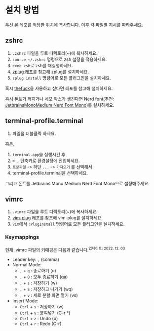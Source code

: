 # 설치 방법

우선 본 레포를 적당한 위치에 복사합니다. 이후 각 파일별 지시를 따라주세요.

## zshrc

1. `.zshrc` 파일을 루트 디렉토리(~)에 복사하세요.
2. `source ~/.zshrc` 명령으로 zsh 설정을 적용하세요.
3. `exec zsh`로 zsh를 재실행하세요.
4. [zplug 레포](https://github.com/zplug/zplug)를 참고해 zplug를 설치하세요.
5. `zplug install` 명령어로 모든 플러그인을 설치하세요.

혹시 [thefuck](https://github.com/nvbn/thefuck)을 사용하고 싶다면 레포를 참고해 설치하세요.

혹시 폰트가 깨지거나 네모 박스가 생긴다면 Nerd font(추천: [JetbrainsMonoMedium Nerd Font Mono](https://github.com/ryanoasis/nerd-fonts/blob/master/patched-fonts/JetBrainsMono/Ligatures/Medium/complete/JetBrains%20Mono%20Medium%20Nerd%20Font%20Complete%20Mono.ttf))를 설치하세요.

## terminal-profile.terminal

1. 파일을 더블클릭 하세요.

혹은,
1. `terminal.app`을 실행시킨 후
2. `⌘ ,` 단축키로 환경설정에 진입하세요.
3. `프로파일` -> 하단 `...` -> `가져오기` 를 선택해서
4. terminal-profile.terminal을 선택하세요.

그리고 폰트를 Jetbrains Mono Medium Nerd Font Mono으로 설정해주세요.

## vimrc

1. `.vimrc` 파일을 루트 디렉토리(~)에 복사하세요.
2. [vim-plug](https://github.com/junegunn/vim-plug) 레포를 참조해 vim-plug를 설치하세요.
4. `vim`에서 `:PlugInstall` 명령어로 모든 플러그인을 설치하세요.

### Keymappings
현재 .vimrc 파일의 키매핑은 다음과 같습니다.<sup>업데이트: 2022. 12. 03</sup>
- Leader key: `,` (comma)
- Normal Mode:
  - `,` + `q` : 종료하기 (q)
  - `,` + `Q` : 모두 종료하기 (qa)
  - `,` + `s` : 저장하기 (w)
  - `,` + `S` : 저장하고 나가기 (wq)
  - `,` + `v` : 세로 분할 화면 열기 (vs)
- Insert Mode:
  - `Ctrl` + `s` : 저장하기 (w)
  - `Ctrl` + `v` : 붙여넣기 (C-r *)
  - `Ctrl` + `z` : Undo (u)
  - `Ctrl` + `r` : Redo (C-r)
